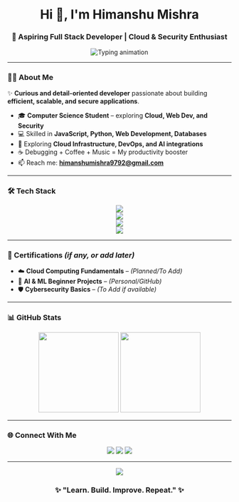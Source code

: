 <!-- GitHub Profile README for Himanshu Mishra -->

<h1 align="center">Hi 👋, I'm Himanshu Mishra</h1>
<h3 align="center">🚀 Aspiring Full Stack Developer | Cloud & Security Enthusiast</h3>

<p align="center">
  <img src="https://readme-typing-svg.herokuapp.com?font=Fira+Code&weight=600&size=24&pause=1000&color=1ABC9C&center=true&vCenter=true&width=600&lines=Full+Stack+Developer;Cloud+Computing+%26+Security;Data+Systems+%7C+APIs;Always+Learning+New+Tech+🚀" alt="Typing animation" />
</p>

---

### 👨‍💻 About Me
✨ **Curious and detail-oriented developer** passionate about building **efficient, scalable, and secure applications**.  

- 🎓 **Computer Science Student** – exploring **Cloud, Web Dev, and Security**  
- 💻 Skilled in **JavaScript, Python, Web Development, Databases**  
- 🔭 Exploring **Cloud Infrastructure, DevOps, and AI integrations**  
- ☕ Debugging + Coffee + Music = My productivity booster  
- 📫 Reach me: **[himanshumishra9792@gmail.com](mailto:himanshumishra9792@gmail.com)**  

---

### 🛠️ Tech Stack
<p align="center">
  <!-- Languages -->
  <img src="https://skillicons.dev/icons?i=js,python,cpp" />
  <br/>
  <!-- Frontend -->
  <img src="https://skillicons.dev/icons?i=react,html,css,tailwind" />
  <br/>
  <!-- Backend & DB -->
  <img src="https://skillicons.dev/icons?i=nodejs,express,mongodb,mysql" />
  <br/>
  <!-- Tools & Others -->
  <img src="https://skillicons.dev/icons?i=docker,git,linux,aws" />
</p>

---

### 📜 Certifications *(if any, or add later)*
- ☁️ **Cloud Computing Fundamentals** – *(Planned/To Add)*  
- 🤖 **AI & ML Beginner Projects** – *(Personal/GitHub)*  
- 🛡️ **Cybersecurity Basics** – *(To Add if available)*  

---

### 📊 GitHub Stats
<p align="center">
  <img src="https://github-readme-stats.vercel.app/api?username=itshimanshu41&show_icons=true&theme=radical" height="180em" />
  <img src="https://github-readme-streak-stats.herokuapp.com/?user=itshimanshu41&theme=radical" height="180em" />
</p>

---

### 🌐 Connect With Me
<p align="center">
  <a href="mailto:himanshumishra9792@gmail.com"><img src="https://img.shields.io/badge/Email-D14836?style=for-the-badge&logo=gmail&logoColor=white" /></a>
  <a href="https://www.linkedin.com/in/himanshu-mishra"><img src="https://img.shields.io/badge/LinkedIn-0A66C2?style=for-the-badge&logo=linkedin&logoColor=white" /></a>
  <a href="https://github.com/itshimanshu41"><img src="https://img.shields.io/badge/GitHub-181717?style=for-the-badge&logo=github&logoColor=white" /></a>
</p>

---

<p align="center">
  <img src="https://raw.githubusercontent.com/andreasbm/readme/master/assets/lines/colored.png" />
</p>

<h3 align="center">✨ "Learn. Build. Improve. Repeat." ✨</h3>